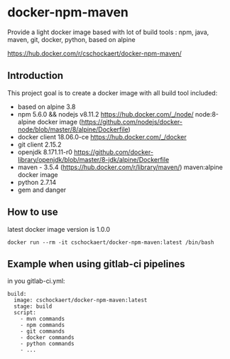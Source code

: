# docker-npm-maven
Provide a light docker image based with lot of build tools : npm, java, maven, git, docker, python, based on alpine

https://hub.docker.com/r/cschockaert/docker-npm-maven/

## Introduction

This project goal is to create a docker image with all build tool included:

* based on alpine 3.8
* npm 5.6.0 && nodejs v8.11.2 https://hub.docker.com/_/node/ node:8-alpine docker image (https://github.com/nodejs/docker-node/blob/master/8/alpine/Dockerfile)
* docker client 18.06.0-ce https://hub.docker.com/_/docker
* git client 2.15.2
* openjdk 8.171.11-r0  https://github.com/docker-library/openjdk/blob/master/8-jdk/alpine/Dockerfile
* maven - 3.5.4 (https://hub.docker.com/r/library/maven/) maven:alpine docker image
* python 2.7.14
* gem and danger

## How to use

latest docker image version is 1.0.0

```
docker run --rm -it cschockaert/docker-npm-maven:latest /bin/bash
```


## Example when using gitlab-ci pipelines

in you gitlab-ci.yml:

```
build:
  image: cschockaert/docker-npm-maven:latest
  stage: build
  script:
    - mvn commands
    - npm commands
    - git commands
    - docker commands
    - python commands
    - ...
```
